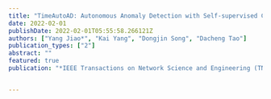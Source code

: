 ```yaml
---
title: "TimeAutoAD: Autonomous Anomaly Detection with Self-supervised Contrastive Loss for Multivariate Time Series"
date: 2022-02-01
publishDate: 2022-02-01T05:55:58.266121Z
authors: ["Yang Jiao*", "Kai Yang", "Dongjin Song", "Dacheng Tao"]
publication_types: ["2"]
abstract: ""
featured: true
publication: "*IEEE Transactions on Network Science and Engineering (TNSE)*"


---
```

